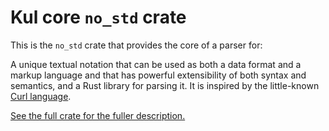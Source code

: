 # Kul core `no_std` crate

This is the `no_std` crate that provides the core of a parser for:

A unique textual notation that can be used as both a data format and a markup
language and that has powerful extensibility of both syntax and semantics, and a
Rust library for parsing it.  It is inspired by the little-known [Curl
language].

[See the full crate for the fuller description.][full crate]


[full crate]: ../README.md
[Curl language]: http://people.csail.mit.edu/ward/curl-ijwet.pdf
